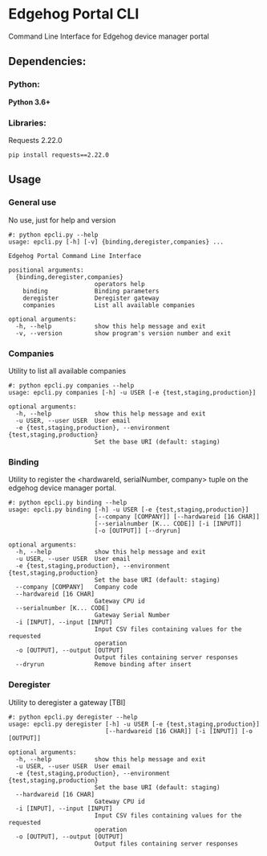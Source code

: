# Edgehog Portal CLI

Command Line Interface for Edgehog device manager portal

## Dependencies:
### Python:
**Python 3.6+**
### Libraries:
Requests 2.22.0

`pip install requests==2.22.0`

## Usage
### General use
No use, just for help and version
```
#: python epcli.py --help
usage: epcli.py [-h] [-v] {binding,deregister,companies} ...

Edgehog Portal Command Line Interface

positional arguments:
  {binding,deregister,companies}
                        operators help
    binding             Binding parameters
    deregister          Deregister gateway
    companies           List all available companies

optional arguments:
  -h, --help            show this help message and exit
  -v, --version         show program's version number and exit
```
### Companies
Utility to list all available companies

```
#: python epcli.py companies --help
usage: epcli.py companies [-h] -u USER [-e {test,staging,production}]

optional arguments:
  -h, --help            show this help message and exit
  -u USER, --user USER  User email
  -e {test,staging,production}, --environment {test,staging,production}
                        Set the base URI (default: staging)
```
### Binding
Utility to register the <hardwareId, serialNumber, company> tuple on the 
edgehog device manager portal.

```
#: python epcli.py binding --help
usage: epcli.py binding [-h] -u USER [-e {test,staging,production}]
                        [--company [COMPANY]] [--hardwareid [16 CHAR]]
                        [--serialnumber [K... CODE]] [-i [INPUT]]
                        [-o [OUTPUT]] [--dryrun]

optional arguments:
  -h, --help            show this help message and exit
  -u USER, --user USER  User email
  -e {test,staging,production}, --environment {test,staging,production}
                        Set the base URI (default: staging)
  --company [COMPANY]   Company code
  --hardwareid [16 CHAR]
                        Gateway CPU id
  --serialnumber [K... CODE]
                        Gateway Serial Number
  -i [INPUT], --input [INPUT]
                        Input CSV files containing values for the requested
                        operation
  -o [OUTPUT], --output [OUTPUT]
                        Output files containing server responses
  --dryrun              Remove binding after insert
```



### Deregister
Utility to deregister a gateway [TBI]

```
#: python epcli.py deregister --help
usage: epcli.py deregister [-h] -u USER [-e {test,staging,production}]
                           [--hardwareid [16 CHAR]] [-i [INPUT]] [-o [OUTPUT]]

optional arguments:
  -h, --help            show this help message and exit
  -u USER, --user USER  User email
  -e {test,staging,production}, --environment {test,staging,production}
                        Set the base URI (default: staging)
  --hardwareid [16 CHAR]
                        Gateway CPU id
  -i [INPUT], --input [INPUT]
                        Input CSV files containing values for the requested
                        operation
  -o [OUTPUT], --output [OUTPUT]
                        Output files containing server responses
```